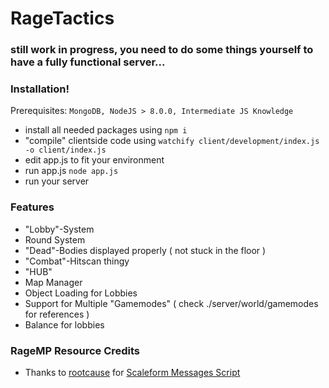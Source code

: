 # RageTactics
### still work in progress, you need to do some things yourself to have a fully functional server...

### Installation!

  Prerequisites: `MongoDB, NodeJS > 8.0.0, Intermediate JS Knowledge`
  - install all needed packages using `npm i`
  - "compile" clientside code using `watchify client/development/index.js -o client/index.js`
  - edit app.js to fit your environment
  - run app.js `node app.js`
  - run your server
  
### Features
- "Lobby"-System
- Round System
- "Dead"-Bodies displayed properly ( not stuck in the floor )
- "Combat"-Hitscan thingy
- "HUB"
- Map Manager
- Object Loading for Lobbies
- Support for Multiple "Gamemodes" ( check ./server/world/gamemodes for references )
- Balance for lobbies







### RageMP Resource Credits

- Thanks to [rootcause](https://rage.mp/profile/17917-rootcause/) for [Scaleform Messages Script](https://rage.mp/files/file/26-scaleform-messages/)
